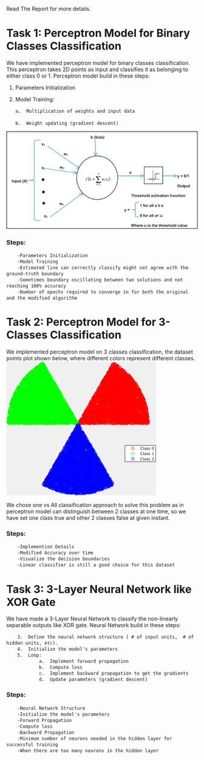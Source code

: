 Read The Report for more details.


# Task 1: Perceptron Model for Binary Classes Classification

We have implemented perceptron model for binary classes classification. This perceptron takes 2D points as input and classifies it as belonging to either class 0 or 1. Perceptron model build in these steps:

1.	Parameters Initialization

2.	Model Training:

        a.	Multiplication of weights and input data

        b.	Weight updating (gradient descent)
        
![Perceptron_model](images/Perceptron_model.jpg)

### Steps:
        -Parameters Initialization
        -Model Training
        -Estimated line can correctly classify might not agree with the ground-truth boundary
        -Sometimes boundary oscillating between two solutions and not reaching 100% accuracy
        -Number of epochs required to converge in for both the original and the modified algorithm
     
# Task 2: Perceptron Model for 3-Classes Classification
We implemented perceptron model on 3 classes classification, the dataset points plot shown below, where different colors represent different classes.
![Perceptron_model_3_classes](images/Perceptron_model_3_classes.png)



We chose one vs All classification approach to solve this problem as in perceptron model can distinguish between 2 classes at one time, so we have set one class true and other 2 classes false at given instant.
### Steps:
        -Implemention Details
        -Modified Accuracy over time
        -Visualize the decision boundaries
        -Linear classifier is still a good choice for this dataset
        
# Task 3: 3-Layer Neural Network like XOR Gate
We have made a 3-Layer Neural Network to classify the non-linearly separable outputs like XOR gate. Neural Network build in these steps:
        
        3.	Define the neural network structure ( # of input units,  # of hidden units, etc). 
        4.	Initialize the model's parameters
        5.	Loop:
                a.	Implement forward propagation
                b.	Compute loss
                c.	Implement backward propagation to get the gradients
                d.	Update parameters (gradient descent)

### Steps:
        -Neural Network Structure
        -Initialize the model's parameters
        -Forward Propagation
        -Compute loss
        -Backward Propagation
        -Minimum number of neurons needed in the hidden layer for successful training
        -When there are too many neurons in the hidden layer
        


